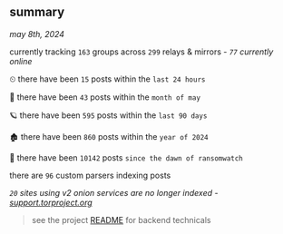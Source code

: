 
## summary
_may 8th, 2024_

currently tracking `163` groups across `299` relays & mirrors - _`77` currently online_

⏲ there have been `15` posts within the `last 24 hours`

🦈 there have been `43` posts within the `month of may`

🪐 there have been `595` posts within the `last 90 days`

🏚 there have been `860` posts within the `year of 2024`

🦕 there have been `10142` posts `since the dawn of ransomwatch`

there are `96` custom parsers indexing posts

_`20` sites using v2 onion services are no longer indexed - [support.torproject.org](https://support.torproject.org/onionservices/v2-deprecation/)_

> see the project [README](https://github.com/joshhighet/ransomwatch#ransomwatch--) for backend technicals
